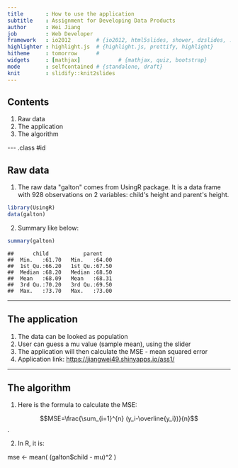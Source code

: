 ```yaml
---
title       : How to use the application
subtitle    : Assignment for Developing Data Products
author      : Wei Jiang
job         : Web Developer
framework   : io2012        # {io2012, html5slides, shower, dzslides, ...}
highlighter : highlight.js  # {highlight.js, prettify, highlight}
hitheme     : tomorrow      # 
widgets     : [mathjax]            # {mathjax, quiz, bootstrap}
mode        : selfcontained # {standalone, draft}
knit        : slidify::knit2slides
---
```


## Contents

1. Raw data
2. The application
3. The algorithm

--- .class #id 

## Raw data

1. The raw data "galton" comes from UsingR package. It is a data frame with 928 observations on 2 variables: child's height and parent's height.


```r
library(UsingR)
data(galton)
```

2. Summary like below:


```r
summary(galton)
```

```
##      child           parent     
##  Min.   :61.70   Min.   :64.00  
##  1st Qu.:66.20   1st Qu.:67.50  
##  Median :68.20   Median :68.50  
##  Mean   :68.09   Mean   :68.31  
##  3rd Qu.:70.20   3rd Qu.:69.50  
##  Max.   :73.70   Max.   :73.00
```

---


## The application

1. The data can be looked as population
2. User can guess a mu value (sample mean), using the slider
3. The application will then calculate the MSE - mean squared error
4. Application link: https://jiangwei49.shinyapps.io/ass1/

---

## The algorithm

1. Here is the formula to calculate the MSE:

$$MSE=\frac{\sum_{i=1}^{n} (y_i-\overline{y_i})}{n}$$.

2. In R, it is:

mse <- mean( (galton$child - mu)^2 )
